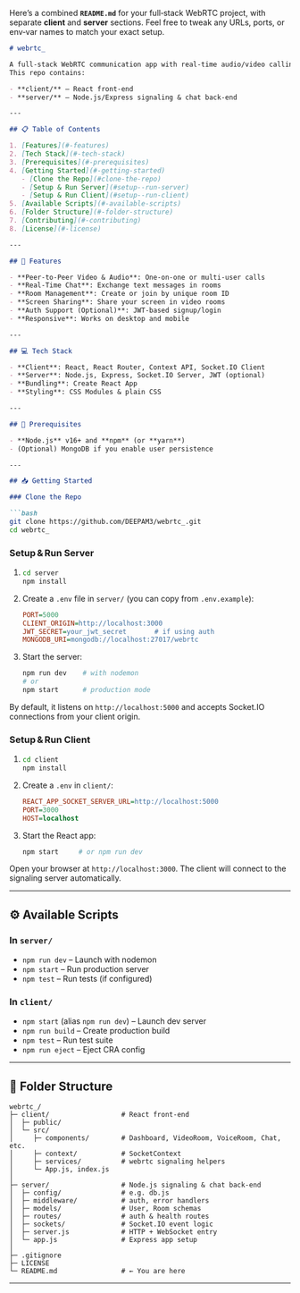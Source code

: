 Here’s a combined **`README.md`** for your full‑stack WebRTC project, with separate **client** and **server** sections. Feel free to tweak any URLs, ports, or env‑var names to match your exact setup.

````markdown
# webrtc_

A full‑stack WebRTC communication app with real‑time audio/video calling and in‑room chat.  
This repo contains:

- **client/** – React front‑end  
- **server/** – Node.js/Express signaling & chat back‑end  

---

## 📋 Table of Contents

1. [Features](#-features)  
2. [Tech Stack](#-tech-stack)  
3. [Prerequisites](#-prerequisites)  
4. [Getting Started](#-getting-started)  
   - [Clone the Repo](#clone-the-repo)  
   - [Setup & Run Server](#setup--run-server)  
   - [Setup & Run Client](#setup--run-client)  
5. [Available Scripts](#-available-scripts)  
6. [Folder Structure](#-folder-structure)  
7. [Contributing](#-contributing)  
8. [License](#-license)  

---

## 🚀 Features

- **Peer‑to‑Peer Video & Audio**: One‑on‑one or multi‑user calls  
- **Real‑Time Chat**: Exchange text messages in rooms  
- **Room Management**: Create or join by unique room ID  
- **Screen Sharing**: Share your screen in video rooms  
- **Auth Support (Optional)**: JWT‑based signup/login  
- **Responsive**: Works on desktop and mobile  

---

## 💻 Tech Stack

- **Client**: React, React Router, Context API, Socket.IO Client  
- **Server**: Node.js, Express, Socket.IO Server, JWT (optional)  
- **Bundling**: Create React App  
- **Styling**: CSS Modules & plain CSS  

---

## 🔧 Prerequisites

- **Node.js** v16+ and **npm** (or **yarn**)  
- (Optional) MongoDB if you enable user persistence  

---

## 📥 Getting Started

### Clone the Repo

```bash
git clone https://github.com/DEEPAM3/webrtc_.git
cd webrtc_
````

### Setup & Run Server

1. ```bash
   cd server
   npm install
   ```
2. Create a `.env` file in `server/` (you can copy from `.env.example`):

   ```ini
   PORT=5000
   CLIENT_ORIGIN=http://localhost:3000
   JWT_SECRET=your_jwt_secret       # if using auth
   MONGODB_URI=mongodb://localhost:27017/webrtc
   ```
3. Start the server:

   ```bash
   npm run dev    # with nodemon
   # or
   npm start      # production mode
   ```

By default, it listens on `http://localhost:5000` and accepts Socket.IO connections from your client origin.

### Setup & Run Client

1. ```bash
   cd client
   npm install
   ```
2. Create a `.env` in `client/`:

   ```ini
   REACT_APP_SOCKET_SERVER_URL=http://localhost:5000
   PORT=3000
   HOST=localhost
   ```
3. Start the React app:

   ```bash
   npm start     # or npm run dev
   ```

Open your browser at `http://localhost:3000`. The client will connect to the signaling server automatically.

---

## ⚙️ Available Scripts

### In `server/`

* `npm run dev` – Launch with nodemon
* `npm start` – Run production server
* `npm test` – Run tests (if configured)

### In `client/`

* `npm start` (alias `npm run dev`) – Launch dev server
* `npm run build` – Create production build
* `npm test` – Run test suite
* `npm run eject` – Eject CRA config

---

## 📂 Folder Structure

```
webrtc_/
├─ client/                  # React front‑end
│  ├─ public/
│  └─ src/
│     ├─ components/        # Dashboard, VideoRoom, VoiceRoom, Chat, etc.
│     ├─ context/           # SocketContext
│     ├─ services/          # webrtc signaling helpers
│     └─ App.js, index.js
│
├─ server/                  # Node.js signaling & chat back‑end
│  ├─ config/               # e.g. db.js
│  ├─ middleware/           # auth, error handlers
│  ├─ models/               # User, Room schemas
│  ├─ routes/               # auth & health routes
│  ├─ sockets/              # Socket.IO event logic
│  ├─ server.js             # HTTP + WebSocket entry
│  └─ app.js                # Express app setup
│
├─ .gitignore
├─ LICENSE
└─ README.md                # ← You are here
```

---
